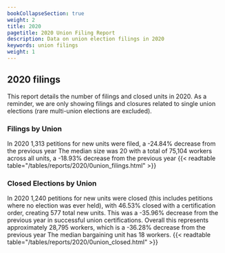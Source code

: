 ```yaml
---
bookCollapseSection: true
weight: 2
title: 2020
pagetitle: 2020 Union Filing Report
description: Data on union election filings in 2020
keywords: union filings
weight: 1
---
```


## 2020 filings

This report details the number of filings and closed units in 2020. As a reminder, we are only showing filings and closures related to single union elections (rare multi-union elections are excluded).

### Filings by Union
In 2020 1,313 petitions for new units were filed, a -24.84% decrease from the previous year The median size was 20 with a total of 75,104 workers across all units, a -18.93% decrease from the previous year
{{< readtable table="/tables/reports/2020/0union_filings.html" >}}

### Closed Elections by Union
In 2020 1,240 petitions for new units were closed (this includes petitions where no election was ever held), with 46.53% closed with a certification order, creating 577 total new units. This was a -35.96% decrease from the previous year in successful union certifications. Overall this represents approximately 28,795 workers, which is a -36.28% decrease from the previous year The median bargaining unit has 18 workers.
{{< readtable table="/tables/reports/2020/0union_closed.html" >}}
